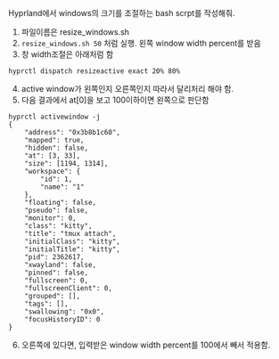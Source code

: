 Hyprland에서 windows의 크기를 조절하는 bash scrpt를 작성해줘.
1. 파일이름은 resize_windows.sh
2. `resize_windows.sh 50` 처럼 실행. 왼쪽 window width percent를 받음
3. 창 width조절은 아래처럼 함
```
hyprctl dispatch resizeactive exact 20% 80%
```
4. active window가 왼쪽인지 오른쪽인지 따라서 달리처리 해야 함.
5. 다음 결과에서 at[0]을 보고 100이하이면 왼쪽으로 판단함
```
hyprctl activewindow -j
{
    "address": "0x3b8b1c60",
    "mapped": true,
    "hidden": false,
    "at": [3, 33],
    "size": [1194, 1314],
    "workspace": {
        "id": 1,
        "name": "1"
    },
    "floating": false,
    "pseudo": false,
    "monitor": 0,
    "class": "kitty",
    "title": "tmux attach",
    "initialClass": "kitty",
    "initialTitle": "kitty",
    "pid": 2362617,
    "xwayland": false,
    "pinned": false,
    "fullscreen": 0,
    "fullscreenClient": 0,
    "grouped": [],
    "tags": [],
    "swallowing": "0x0",
    "focusHistoryID": 0
}
```
6. 오른쪽에 있다면, 입력받은 window width percent를 100에서 빼서 적용함.


